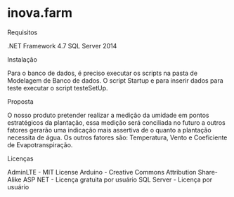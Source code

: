 # inova.farm

Requisitos

.NET Framework 4.7
SQL Server 2014


Instalação

Para o banco de dados, é preciso executar os scripts na pasta de Modelagem de Banco de dados. O script Startup e para inserir dados para teste executar o script testeSetUp.

Proposta

O nosso produto pretender realizar a medição da umidade em pontos estratégicos da plantação, essa medição será conciliada no futuro a outros fatores gerarão uma indicação mais assertiva de o quanto a plantação necessita de água. Os outros fatores são: Temperatura, Vento e Coeficiente de Evapotranspiração.

Licenças

AdminLTE - MIT License
Arduino - Creative Commons Attribution Share-Alike 
ASP NET - Licença gratuita por usuário
SQL Server - Licença por usuário


